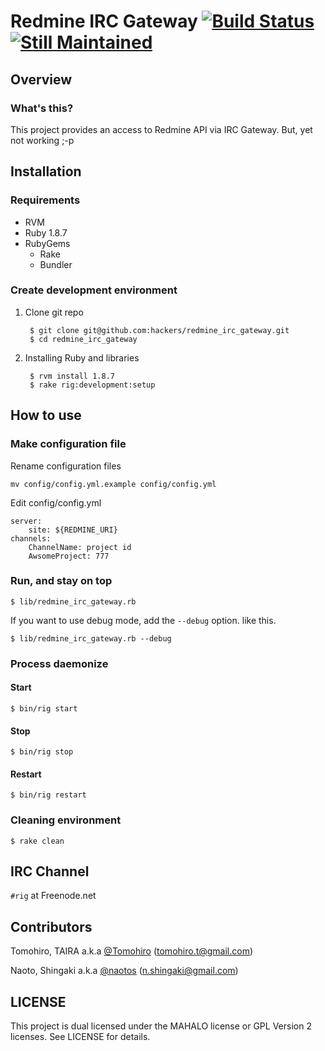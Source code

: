 Redmine IRC Gateway [![Build Status](https://secure.travis-ci.org/hackers/redmine_irc_gateway.png)](http://travis-ci.org/hackers/redmine_irc_gateway) [![Still Maintained](http://stillmaintained.com/hackers/redmine_irc_gateway.png)](http://stillmaintained.com/hackers/redmine_irc_gateway)
================================================================================


Overview
-------------------------------------------------------------------------------

### What's this?

This project provides an access to Redmine API via IRC Gateway.
But, yet not working ;-p


Installation
-------------------------------------------------------------------------------

### Requirements

- RVM
- Ruby 1.8.7
- RubyGems
    - Rake
    - Bundler


### Create development environment

1. Clone git repo

        $ git clone git@github.com:hackers/redmine_irc_gateway.git
        $ cd redmine_irc_gateway

2. Installing Ruby and libraries

        $ rvm install 1.8.7
        $ rake rig:development:setup


How to use
-------------------------------------------------------------------------------

### Make configuration file

Rename configuration files

    mv config/config.yml.example config/config.yml

Edit config/config.yml

    server:
        site: ${REDMINE_URI}
    channels:
        ChannelName: project id
        AwsomeProject: 777


### Run, and stay on top

    $ lib/redmine_irc_gateway.rb

If you want to use debug mode, add the `--debug` option. like this.

    $ lib/redmine_irc_gateway.rb --debug


### Process daemonize

#### Start

    $ bin/rig start

#### Stop

    $ bin/rig stop

#### Restart

    $ bin/rig restart


### Cleaning environment

    $ rake clean


IRC Channel
-------------------------------------------------------------------------------

`#rig` at Freenode.net


Contributors
-------------------------------------------------------------------------------

Tomohiro, TAIRA a.k.a [@Tomohiro](http://twitter.com/Tomohiro) (tomohiro.t@gmail.com)

Naoto, Shingaki a.k.a [@naotos](http://twitter.com/naotos) (n.shingaki@gmail.com)


LICENSE
-------------------------------------------------------------------------------

This project is dual licensed under the MAHALO license or GPL Version 2 licenses.
See LICENSE for details.

